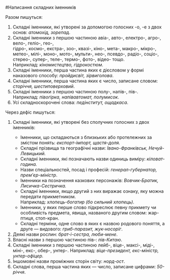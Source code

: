 #Написання складних iменникiв

<span class="p1">Разом пишуться:</span>


1. Складнi iменники, якi утворенi за допомогою голосних <span class="p1">-о, -е</span> з двох основ: <i>атомохiд, зорепад</i>.
2. Складнi iменники з першою частиною <span class="p1">авiа-, авто-, електро-, агро-,
вело-, гелiо-, гео-,<br> гiдро-, космо-, екстра-, зоо-, квазi-, кiно-, мета-,
макро-, мiкро-, метео-, мiлi-, мoнo-, мото-, мульти-, нео-, псевдо-,
радiо-, соцiо-, стерео-, супер-, теле-, термо-, фото-, вiдео-</span> тощо.<br>
Наприклад: <i>кiномистецтво, гiдрокостюм</i>.
3. Складнi iменники, перша частина яких є дiєсловом у формi наказового способу: <i>пройдисвiт, зiрвиголова</i>.
4. Складнi iменники, перша частина яких є число, записане словом: <i>сторiччя, шестиповерховий</i>.
5. Складнi iменники з першою частиною <span class="p1">полу-, напiв-, пiв-</span>. <br>
Наприклад: <i>пiвогiрка, напiвавтомат, полумисок</i>.
6. Усi складноскороченi слова: <i>педiнститут, ощадкаса</i>.


<span class="p1">Через дефiс пишуться:</span>
<ol>
<li>Складнi iменники, якi утворенi без сполучних голосних з двох iменникiв:</li>
    <ul>
            <li> Iменники, що складаються з близкьких або протележних за змiстом понять: <i>експорт-iмпорт, щастя-доля.</i></li>
        <li> Складнi прiзвища та географiчнi назви: <i>Iвано-Франкiвськ, Нечуй-Левицький.</i></li>
        <li> Складнi iменники, якi позначають назви одиниць вимiру: <i>кiловат-година.</i></li>
        <li> Назви спецiальностей, посад i професiй: <i>генерал-губернатор, прем'єр-мiнiстр</i>.</li>
        <li> Iменники на позначення казкових персонажiв: <i>Вовчик-Братик, Лисичка-Сестричка.</i></li>
        <li> Складнi iменники, якщо другий з них виражає ознаку, яку можна передати прикметником.
        <br> Наприклад: <i>хлопець-богатир (бо сильний хлопець)</i>.</li>
        <li> Iменники, у яких перше слово пiдкреслює певну прикмету чи особливiсть предмета, явища, названого другим словом: жар-птиця, стоп-кран.</li>
        <li>Складнi термiни, одне слово в яких є назвою родового поняття, а друге — видового: <i>гриб-паразит, жук-носорiг</i>.</li>
    </ul>
    <li>Деякi назви рослин: <i>брат-i-сестра, люби-мене</i>.</li>
  <li>  Власнi назви з першою частиною <span class="p1">пiв-</span>: <i>пiв-Китаю</i>.</li>
<li> Складнi iменники з першою частиною <span class="p1">лейб-, вiце-, максi-, мiдi-,
мiнi-, екс-, обер-, унтер-</span>. Наприклад: <i>вiце-президент, екс-мiнiстр,
унтер-офiцер.</i></li>
<li> Iншомовнi назви промiжних сторiн свiту: <i>норд-ост</i>.</li>
<li> Складнi слова, перша частина яких — число, записане цифрами: <i>50-рiччя</i>.</li>
</ol>